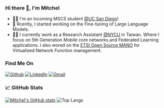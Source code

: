 ### Hi there 👋, I'm Mitchel

- 👨‍🎓 I'm an incoming MSCS student [@UC San Diego](https://ucsd.edu/)!
- 🌱 Rcently, I started working on the Fine-tuning of Large Language Models.
- 🧑‍💻 I currently work as a Research Assistant [@NYCU](https://en.nycu.edu.tw/) in Taiwan.
     Where I focus on 5th Generation Mobile core networks and Federated Learning applications.
     I also wored on the [ETSI Open Source MANO](https://osm.etsi.org/) for Virtualized Network Function management.


### Find Me On

<a href="https://github.com/MitchelHsu" target="_blank"><img alt="Github" src="https://img.shields.io/badge/GitHub-%2312100E.svg?&style=for-the-badge&logo=Github&logoColor=white" /></a> <a href="https://www.linkedin.com/in/mitchel-hsu-72b4121ab/" target="_blank"><img alt="LinkedIn" src="https://img.shields.io/badge/linkedin-%230077B5.svg?&style=for-the-badge&logo=linkedin&logoColor=white" /></a> <a href="mailto:mih022@ucsd.edu" target="_blank"><img alt="Gmail" src="https://img.shields.io/badge/Gmail-D14836?style=for-the-badge&logo=gmail&logoColor=white" /></a>

### 📈 GitHub Stats

[![Mitchel's GitHub stats](https://github-readme-stats-mitchelhsu.vercel.app/api?username=MitchelHsu&show_icons=true&rank_icon=github)](https://github.com/MitchelHsu/github-readme-stats)
![Top Langs](https://github-readme-stats-mitchelhsu.vercel.app/api/top-langs/?username=MitchelHsu&layout=donut)

<!--
**MitchelHsu/MitchelHsu** is a ✨ _special_ ✨ repository because its `README.md` (this file) appears on your GitHub profile.

Here are some ideas to get you started:

- 🔭 I’m currently working on ...
- 🌱 I’m currently learning ...
- 👯 I’m looking to collaborate on ...
- 🤔 I’m looking for help with ...
- 💬 Ask me about ...
- 📫 How to reach me: ...
- 😄 Pronouns: ...
- ⚡ Fun fact: ...
-->
